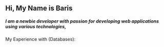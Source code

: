 

  <div>
    <h2>
      Hi, My Name is Baris <i class="fa-solid fa-peace fa-xs" style="color: #74C0FC;"></i>
    </h2>
    <h5>
      <i class="fa-regular fa-circle-nodes fa-rotate-180 fa-2xs" style="color: #FFD43B;"></i> I am a newbie developer with passion for developing web applications using various technologies, 
    </h5>
  </div>
  <div>
    <i class="fa-regular fa-circle-nodes fa-rotate-180 fa-2xs" style="color: #FFD43B;"></i> My Experience with <i class="fa-solid fa-database fa-2xs" style="color: #74C0FC;"></i> (Databases):
       <i class="fa-light fa-pen fa-2xs" style="color: #ff0000;"></i> 
  </div>


  
    
        


  



<!---
EmreBarisErdem/EmreBarisErdem is a ✨ special ✨ repository because its `README.md` (this file) appears on your GitHub profile.
You can click the Preview link to take a look at your changes.
--->
